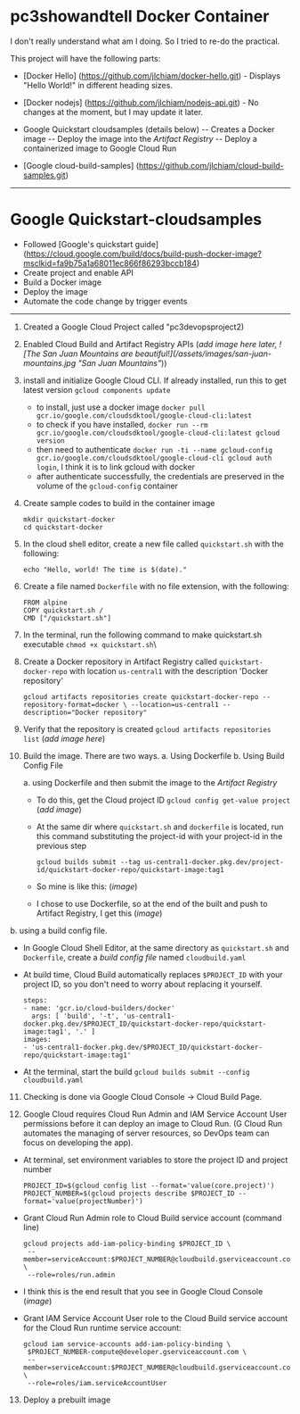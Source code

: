# pc3showandtell Docker Container

I don't really understand what am I doing. So I tried to re-do the practical.

This project will have the following parts:
- [Docker Hello] (https://github.com/jlchiam/docker-hello.git) - Displays "Hello World!" in different heading sizes.
- [Docker nodejs] (https://github.com/jlchiam/nodejs-api.git) - No changes at the moment, but I may update it later.
- Google Quickstart cloudsamples (details below)
-- Creates a Docker image
-- Deploy the image into the *Artifact Registry*
-- Deploy a containerized image to Google Cloud Run

- [Google cloud-build-samples] (https://github.com/jlchiam/cloud-build-samples.git)


<hr />

# Google Quickstart-cloudsamples

- Followed [Google's quickstart guide] (https://cloud.google.com/build/docs/build-push-docker-image?msclkid=fa9b75a1a68011ec866f86293bccb184)
- Create project and enable API
- Build a Docker image
- Deploy the image
- Automate the code change by trigger events

<hr />

1. Created a Google Cloud Project called "pc3devopsproject2)
2. Enabled Cloud Build and Artifact Registry APIs (*add image here later, ![The San Juan Mountains are beautiful!](/assets/images/san-juan-mountains.jpg "San Juan Mountains"*))
3. install and initialize Google Cloud CLI. If already installed, run this to get latest version `gcloud components update`
   - to install, just use a docker image `docker pull gcr.io/google.com/cloudsdktool/google-cloud-cli:latest`
   - to check if you have installed, `docker run --rm gcr.io/google.com/cloudsdktool/google-cloud-cli:latest gcloud version`
   - then need to authenticate `docker run -ti --name gcloud-config gcr.io/google.com/cloudsdktool/google-cloud-cli gcloud auth login`, I think it is to link gcloud with docker
   - after authenticate successfully, the credentials are preserved in the volume of the `gcloud-config` container

4. Create sample codes to build in the container image
   ```
   mkdir quickstart-docker
   cd quickstart-docker
   ```

5. In the cloud shell editor, create a new file called `quickstart.sh` with the following:

   ```
   echo "Hello, world! The time is $(date)."
   ```
   
6. Create a file named `Dockerfile` with no file extension, with the following:

   ```
   FROM alpine
   COPY quickstart.sh /
   CMD ["/quickstart.sh"]
   ```

7. In the terminal, run the following command to make quickstart.sh executable `chmod +x quickstart.sh`\

8. Create a Docker repository in Artifact Registry called `quickstart-docker-repo` with location `us-central1` with the description 'Docker repository'

   ```
   gcloud artifacts repositories create quickstart-docker-repo --repository-format=docker \ --location=us-central1 --description="Docker repository"
   ```

9. Verify that the repository is created `gcloud artifacts repositories list` (*add image here*)
10. Build the image. There are two ways.
    a. Using Dockerfile
    b. Using Build Config File

    a. using Dockerfile and then submit the image to the *Artifact Registry*
    - To do this, get the Cloud project ID `gcloud config get-value project` (*add image*)
    - At the same dir where `quickstart.sh` and `dockerfile` is located, run this command substituting the project-id with your project-id in the previous step
   
      ```
      gcloud builds submit --tag us-central1-docker.pkg.dev/project-id/quickstart-docker-repo/quickstart-image:tag1
      ```

    - So mine is like this: (*image*)
      
    - I chose to use Dockerfile, so at the end of the built and push to Artifact Registry, I get this (*image*)

   b. using a build config file.
   - In Google Cloud Shell Editor, at the same directory as `quickstart.sh` and `Dockerfile`, create a *build config file* named `cloudbuild.yaml`
   - At build time, Cloud Build automatically replaces `$PROJECT_ID` with your project ID, so you don't need to worry about replacing it yourself.

      ```
      steps:
      - name: 'gcr.io/cloud-builders/docker'
        args: [ 'build', '-t', 'us-central1-docker.pkg.dev/$PROJECT_ID/quickstart-docker-repo/quickstart-image:tag1', '.' ]
      images:
      - 'us-central1-docker.pkg.dev/$PROJECT_ID/quickstart-docker-repo/quickstart-image:tag1'
      ```

   - At the terminal, start the build `gcloud builds submit --config cloudbuild.yaml`
      
11. Checking is done via Google Cloud Console -> Cloud Build Page.
 
12. Google Cloud requires Cloud Run Admin and IAM Service Account User permissions before it can deploy an image to Cloud Run. (G Cloud Run automates the managing of server resources, so DevOps team can focus on developing the app).

   - At terminal, set environment variables to store the project ID and project number
   
      ```
      PROJECT_ID=$(gcloud config list --format='value(core.project)')
      PROJECT_NUMBER=$(gcloud projects describe $PROJECT_ID --format='value(projectNumber)')
      ```

   - Grant Cloud Run Admin role to Cloud Build service account (command line)
   
      ```
      gcloud projects add-iam-policy-binding $PROJECT_ID \
       --member=serviceAccount:$PROJECT_NUMBER@cloudbuild.gserviceaccount.com \
       --role=roles/run.admin
      ```
   
   - I think this is the end result that you see in Google Cloud Console
   (*image*)
   
   - Grant IAM Service Account User role to the Cloud Build service account for the Cloud Run runtime service account:
   
      ```
      gcloud iam service-accounts add-iam-policy-binding \
       $PROJECT_NUMBER-compute@developer.gserviceaccount.com \
       --member=serviceAccount:$PROJECT_NUMBER@cloudbuild.gserviceaccount.com \
       --role=roles/iam.serviceAccountUser
      ```
   
13. Deploy a prebuilt image



 
